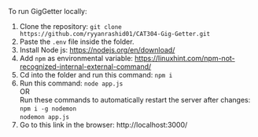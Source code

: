 To run GigGetter locally:

1. Clone the repository:
   `git clone https://github.com/ryyanrashid01/CAT304-Gig-Getter.git`
2. Paste the `.env` file inside the folder.
3. Install Node js: https://nodejs.org/en/download/
4. Add `npm` as environmental variable: https://linuxhint.com/npm-not-recognized-internal-external-command/
5. Cd into the folder and run this command: `npm i`
6. Run this command: `node app.js` <br>
   OR <br>
   Run these commands to automatically restart the server after changes:
   `npm i -g nodemon` <br>
   `nodemon app.js`
7. Go to this link in the browser: http://localhost:3000/
